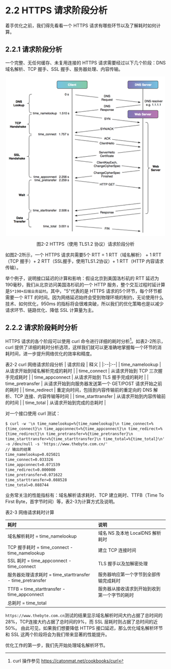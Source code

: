 # 2.2 HTTPS 请求阶段分析

着手优化之前，我们得先看看一个 HTTPS 请求有哪些环节以及了解耗时如何计算。

## 2.2.1 请求阶段分析

一个完整、无任何缓存、未复用连接的 HTTPS 请求需要经过以下几个阶段：DNS 域名解析、TCP 握手、SSL 握手、服务器处理、内容传输。

<div  align="center">
	<img src="../assets/http-process.png" width = "500"  align=center />
	<p>图2-2 HTTPS（使用 TLS1.2 协议）请求阶段分析</p>
</div>

如图2-2所示，一个 HTTPS 请求共需要5个 RTT = 1 RTT（域名解析） + 1 RTT（TCP 握手）+ 2 RTT（SSL握手，使用TLS1.2协议）+ 1 RTT（HTTP 内容请求传输）。

举个例子，说明接口延迟的计算和影响：假设北京到美国洛杉矶的 RTT 延迟为190毫秒，我们从北京访问美国洛杉矶的一个 HTTP 服务，整个交互过程时延计算是`5*190+后端业务延时`。其中，"5"代表的是 HTTPS 请求的5个环节，每个环节都需要一个 RTT 的时间。因为网络延迟始终会受到物理环境的制约，无论使用什么技术、如何优化，950ms 的指标将会很难突破，所以我们的优化策略也是以减少请求环节、链路优化、降低 SSL 计算量为主。

## 2.2.2 请求阶段耗时分析

HTTPS 请求的各个阶段可以使用 curl 命令进行详细的耗时分析[^1]。如表2-2所示， curl 提供了详细的耗时分析选项，这样我们就可以更准确地掌握每一个环节的消耗时间，进一步提升网络优化的效率和精度。


表2-2 curl 网络请求阶段分析
| 请求阶段 | 释义 |
|:--|:--|
| time_namelookup | 从请求开始到域名解析完成的耗时 |
| time_connect | 从请求开始到 TCP 三次握手完成耗时 |
| time_appconnect | 从请求开始到 TLS 握手完成的耗时 |
| time_pretransfer | 从请求开始到向服务器发送第一个 GET/POST 请求开始之前的耗时 |
| time_redirect | 重定向时间，包括到内容传输前的重定向的 DNS 解析、TCP 连接、内容传输等时间 |
| time_starttransfer | 从请求开始到内容传输前的时间 |
| time_total | 从请求开始到完成的总耗时 |

对一个接口使用 curl 测试：

```
$ curl -w '\n time_namelookup=%{time_namelookup}\n time_connect=%{time_connect}\n time_appconnect=%{time_appconnect}\n time_redirect=%{time_redirect}\n time_pretransfer=%{time_pretransfer}\n time_starttransfer=%{time_starttransfer}\n time_total=%{time_total}\n' -o /dev/null -s 'https://www.thebyte.com.cn/'
// 输出的结果
time_namelookup=0.025021
time_connect=0.033326
time_appconnect=0.071539
time_redirect=0.000000
time_pretransfer=0.071622
time_starttransfer=0.088528
time_total=0.088744
```

业务常关注的性能指标有：域名解析请求耗时、TCP 建立耗时、TTFB（Time To First Byte，首字节时间）等，表2-3为计算方式及说明。

表2-3 网络请求耗时计算

| 耗时 | 说明 |
|:--|:--|
| 域名解析耗时 = time_namelookup | 域名 NS 及本地 LocalDNS 解析耗时 |
| TCP 握手耗时 = time_connect - time_namelookup | 建立 TCP 连接时间 |
| SSL 耗时 = time_appconnect - time_connect | TLS 握手以及加解密处理 |
| 服务器处理请求耗时 = time_starttransfer - time_pretransfer | 服务器响应第一个字节到全部传输完成耗时 |
| TTFB  = time_starttransfer - time_appconnect | 服务器从接收请求到开始到收到第一个字节的耗时 |
| 总耗时 = time_total ||


`https://www.thebyte.com.cn`测试的结果显示域名解析时间大约占据了总时间的28%，TCP连接大约占据了总时间的9%，而 SSL 层耗时则占据了总时间的近50%。
由此可见，如果我们想要降低 HTTPS 接口延迟，那么优化域名解析环节和 SSL 这两个阶段将会为我们带来显著的性能提升。

优化工作的第一步，我们先开始处理域名解析环节。

[^1]: curl 操作参见 https://catonmat.net/cookbooks/curl

